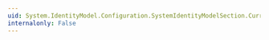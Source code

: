 ```yaml
---
uid: System.IdentityModel.Configuration.SystemIdentityModelSection.Current
internalonly: False
---
```

